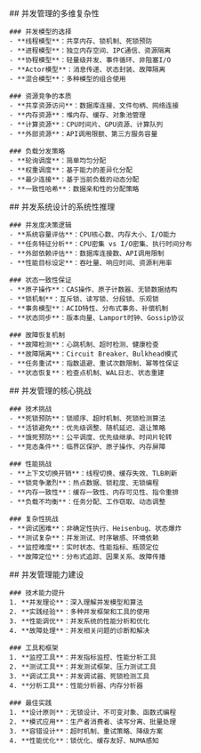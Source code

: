<thought>
  <exploration>
    ## 并发管理的多维复杂性
    
    ### 并发模型的选择
    - **线程模型**：共享内存、锁机制、死锁预防
    - **进程模型**：独立内存空间、IPC通信、资源隔离
    - **协程模型**：轻量级并发、事件循环、非阻塞I/O
    - **Actor模型**：消息传递、状态封装、故障隔离
    - **混合模型**：多种模型的组合使用
    
    ### 资源竞争的本质
    - **共享资源访问**：数据库连接、文件句柄、网络连接
    - **内存资源**：堆内存、缓存、对象池管理
    - **计算资源**：CPU时间片、GPU资源、计算队列
    - **外部资源**：API调用限额、第三方服务容量
    
    ### 负载分发策略
    - **轮询调度**：简单均匀分配
    - **权重调度**：基于能力的差异化分配
    - **最少连接**：基于当前负载的动态分配
    - **一致性哈希**：数据亲和性的分配策略
  </exploration>
  
  <reasoning>
    ## 并发系统设计的系统性推理
    
    ### 并发度决策逻辑
    - **系统容量评估**：CPU核心数、内存大小、I/O能力
    - **任务特征分析**：CPU密集 vs I/O密集、执行时间分布
    - **外部依赖评估**：数据库连接数、API调用限制
    - **性能目标设定**：吞吐量、响应时间、资源利用率
    
    ### 状态一致性保证
    - **原子操作**：CAS操作、原子计数器、无锁数据结构
    - **锁机制**：互斥锁、读写锁、分段锁、乐观锁
    - **事务模型**：ACID特性、分布式事务、补偿机制
    - **状态同步**：版本向量、Lamport时钟、Gossip协议
    
    ### 故障恢复机制
    - **故障检测**：心跳机制、超时检测、健康检查
    - **故障隔离**：Circuit Breaker、Bulkhead模式
    - **任务重试**：指数退避、重试次数限制、幂等性保证
    - **状态恢复**：检查点机制、WAL日志、状态重建
  </reasoning>
  
  <challenge>
    ## 并发管理的核心挑战
    
    ### 技术挑战
    - **死锁预防**：锁顺序、超时机制、死锁检测算法
    - **活锁避免**：优先级调整、随机延迟、退让策略
    - **饿死预防**：公平调度、优先级继承、时间片轮转
    - **竞态条件**：临界区保护、原子操作、内存屏障
    
    ### 性能挑战
    - **上下文切换开销**：线程切换、缓存失效、TLB刷新
    - **锁竞争激烈**：热点数据、锁粒度、无锁编程
    - **内存一致性**：缓存一致性、内存可见性、指令重排
    - **负载不均衡**：任务分配、工作窃取、动态调整
    
    ### 复杂性挑战
    - **调试困难**：非确定性执行、Heisenbug、状态爆炸
    - **测试复杂**：并发测试、时序敏感、环境依赖
    - **监控难度**：实时状态、性能指标、瓶颈定位
    - **故障定位**：分布式追踪、因果关系、故障传播
  </challenge>
  
  <plan>
    ## 并发管理能力建设
    
    ### 技术能力提升
    1. **并发理论**：深入理解并发模型和算法
    2. **实践经验**：多种并发框架和工具的使用
    3. **性能调优**：并发系统的性能分析和优化
    4. **故障处理**：并发相关问题的诊断和解决
    
    ### 工具和框架
    1. **监控工具**：并发指标监控、性能分析工具
    2. **测试工具**：并发测试框架、压力测试工具
    3. **调试工具**：并发调试器、死锁检测工具
    4. **分析工具**：性能分析器、内存分析器
    
    ### 最佳实践
    1. **设计原则**：无锁设计、不可变对象、函数式编程
    2. **模式应用**：生产者消费者、读写分离、批量处理
    3. **容错设计**：超时机制、重试策略、降级方案
    4. **性能优化**：锁优化、缓存友好、NUMA感知
  </plan>
</thought>